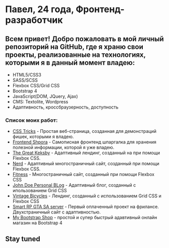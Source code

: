 # Павел, 24 года, Фронтенд-разработчик
## Всем привет! Добро пожаловать в мой личный репозиторий на GitHub, где я храню свои проекты, реализованные на технологиях, которыми я в данный момент владею:

+ HTML5/CSS3
+ SASS/SCSS
+ Flexbox CSS/Grid CSS
+ Bootstrap 4
+ JavaScript(DOM, JQuery, Ajax)
+ CMS: Textolite, Wordpress
+ Адаптивность, кроссбраузерность, доступность

### Список моих работ:
+ [CSS Tricks](https://papafreelancer.github.io/tricksCSS/ "CSS Tricks") - Простая веб-страница, созданная для демонстраций фишек, которыми я владею.
+ [Frontend Shpora](https://papafreelancer.github.io/shpora/ "Frontend Shpora") - Самописная фронтенд шпаргалка для хранения полезной информации, которой я уже владею.
+ [The Great Keksby](https://papafreelancer.github.io/keks/ "The Great Keksby") - Адаптивный лендинг, созданный на при помощи Flexbox CSS.
+ [Nerd](https://papafreelancer.github.io/nerds/ "Nerds") -  Адаптивный многостраничный сайт, созданный при помощи Flexbox CSS.
+ [Fitness](https://papafreelancer.github.io/fitness/ "Fitness") - Многостраничный сайт, созданный при помощи Flexbox CSS
+ [John Doe Personal BLog](https://papafreelancer.github.io/JohnDoe/ "John Doe") - Адаптивный блог, созданный с ипользованием Grid CSS
+ [Vintage Bicycles](https://papafreelancer.github.io/bike/ "Vintage Bicycles") - Лендинг, созданный с использованием Grid CSS и Flexbox CSS
+ [Smart RP GTA SA server](https://papafreelancer.github.io/adaptivev1.1/ "Smart RP GTA SA server") - Первый оплаченный проект на фрилансе. Двухстраничный сайт с адаптивностью.
+ [My Bootstrap Shop](https://papafreelancer.github.io/bootstrap1/ "My Bootstrap Shop") - простой и супер быстрый адавтивный онлайн магазин на Bootstrap 4
## Stay tuned
